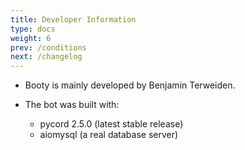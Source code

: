 ```yaml
---
title: Developer Information
type: docs
weight: 6
prev: /conditions
next: /changelog
---
```


- Booty is mainly developed by Benjamin Terweiden.

- The bot was built with:
    - pycord 2.5.0 (latest stable release)
    - aiomysql (a real database server)
